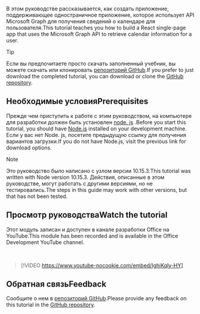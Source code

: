 <!-- markdownlint-disable MD002 MD041 -->

<span data-ttu-id="02d16-101">В этом руководстве рассказывается, как создать приложение, поддерживающее одностраничное приложение, которое использует API Microsoft Graph для получения сведений о календаре для пользователя.</span><span class="sxs-lookup"><span data-stu-id="02d16-101">This tutorial teaches you how to build a React single-page app that uses the Microsoft Graph API to retrieve calendar information for a user.</span></span>

> [!TIP]
> <span data-ttu-id="02d16-102">Если вы предпочитаете просто скачать заполненный учебник, вы можете скачать или клонировать [репозиторий GitHub](https://github.com/microsoftgraph/msgraph-training-reactspa).</span><span class="sxs-lookup"><span data-stu-id="02d16-102">If you prefer to just download the completed tutorial, you can download or clone the [GitHub repository](https://github.com/microsoftgraph/msgraph-training-reactspa).</span></span>

## <a name="prerequisites"></a><span data-ttu-id="02d16-103">Необходимые условия</span><span class="sxs-lookup"><span data-stu-id="02d16-103">Prerequisites</span></span>

<span data-ttu-id="02d16-104">Прежде чем приступить к работе с этим руководством, на компьютере для разработки должен быть установлен [node. js](https://nodejs.org) .</span><span class="sxs-lookup"><span data-stu-id="02d16-104">Before you start this tutorial, you should have [Node.js](https://nodejs.org) installed on your development machine.</span></span> <span data-ttu-id="02d16-105">Если у вас нет Node. js, посетите предыдущую ссылку для получения вариантов загрузки.</span><span class="sxs-lookup"><span data-stu-id="02d16-105">If you do not have Node.js, visit the previous link for download options.</span></span>

> [!NOTE]
> <span data-ttu-id="02d16-106">Это руководство было написано с узлом версии 10.15.3.</span><span class="sxs-lookup"><span data-stu-id="02d16-106">This tutorial was written with Node version 10.15.3.</span></span> <span data-ttu-id="02d16-107">Действия, описанные в этом руководстве, могут работать с другими версиями, но не тестировались.</span><span class="sxs-lookup"><span data-stu-id="02d16-107">The steps in this guide may work with other versions, but that has not been tested.</span></span>

## <a name="watch-the-tutorial"></a><span data-ttu-id="02d16-108">Просмотр руководства</span><span class="sxs-lookup"><span data-stu-id="02d16-108">Watch the tutorial</span></span>

<span data-ttu-id="02d16-109">Этот модуль записан и доступен в канале разработки Office на YouTube.</span><span class="sxs-lookup"><span data-stu-id="02d16-109">This module has been recorded and is available in the Office Development YouTube channel.</span></span>

<!-- markdownlint-disable MD033 MD034 -->
<br/>

> [!VIDEO https://www.youtube-nocookie.com/embed/IghiKqly-HY]
<!-- markdownlint-enable MD033 MD034 -->

## <a name="feedback"></a><span data-ttu-id="02d16-110">Обратная связь</span><span class="sxs-lookup"><span data-stu-id="02d16-110">Feedback</span></span>

<span data-ttu-id="02d16-111">Сообщите о нем в [репозиторий GitHub](https://github.com/microsoftgraph/msgraph-training-reactspa).</span><span class="sxs-lookup"><span data-stu-id="02d16-111">Please provide any feedback on this tutorial in the [GitHub repository](https://github.com/microsoftgraph/msgraph-training-reactspa).</span></span>
